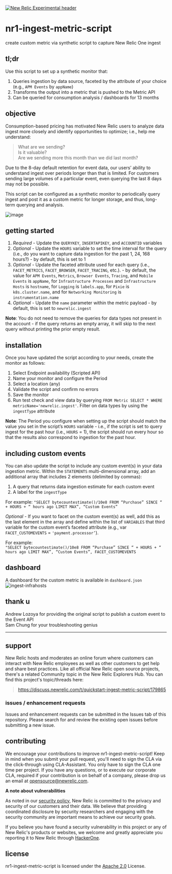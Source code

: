 [![New Relic Experimental header](https://github.com/newrelic/opensource-website/raw/master/src/images/categories/Experimental.png)](https://opensource.newrelic.com/oss-category/#new-relic-experimental)

# nr1-ingest-metric-script  <br>
create custom metric via synthetic script to capture New Relic One ingest


## tl;dr
Use this script to set up a synthetic monitor that:
  1. Queries ingestion by data source, faceted by the attribute of your choice (e.g., `APM Events` by `appName`)
  2. Transforms the output into a metric that is pushed to the Metric API
  3. Can be queried for consumption analysis / dashboards for 13 months


## objective
Consumption-based pricing has motivated New Relic users to analyze data ingest more closely and identify opportunities to optimize; i.e., help me understand:
> What are we sending?<br>
> Is it valuable?<br>
> Are we sending more this month than we did last month?

Due to the 8-day default retention for event data, our users’ ability to understand ingest over periods longer than that is limited. For customers sending large volumes of a particular event, even querying the last 8 days may not be possible.

This script can be configured as a synthetic monitor to periodically query ingest and post it as a custom metric for longer storage, and thus, long-term querying and analysis.

![image](https://user-images.githubusercontent.com/68360819/148800863-e10d8c8f-aeee-43bc-82bb-790a4131b98b.png)


## getting started
  1. _Required_ - Update the `QUERYKEY`, `INSERTAPIKEY`, and `ACCOUNTID` variables
  2. _Optional_ - Update the `HOURS` variable to set the time interval for the query (i.e., do you want to capture data ingestion for the past 1, 24, 168 hours?) - by default, this is set to 1
  3. _Optional_ - Update the faceted attribute used for each query (i.e., `FACET_METRICS`, `FACET_BROWSER`, `FACET_TRACING`, etc.). - by default, the value for `APM Events`, `Metrics`, `Browser Events`, `Tracing`, and `Mobile Events` is `appName`, for `Infrastructure Processes` and `Infrastructure Hosts` is `hostname`, for `Logging` is `labels.app`, for `Pixie` is `k8s.cluster.name`, and for `Networking Monitoring` is `instrumentation.name`
  5. _Optional_ - Update the `name` parameter within the metric payload - by default, this is set to `newrelic.ingest`

**Note**: You do not need to remove the queries for data types not present in the account - if the query returns an empty array, it will skip to the next query without printing the prior empty result.


## installation
Once you have updated the script according to your needs, create the monitor as follows:
  1. Select Endpoint availability (Scripted API)
  2. Name your monitor and configure the Period
  4. Select a location (any)
  5. Validate the script and confirm no errors
  6. Save the monitor
  7. Run test check and view data by querying
      ``FROM Metric SELECT * WHERE metricName='newrelic.ingest'``. Filter on data types by using the `ingestType` attribute

**Note**: The Period you configure when setting up the script should match the value you set in the script’s `HOURS` variable - i.e., if the script is set to query ingest for the past hour (i.e., `HOURS` = 1), the script should run every hour so that the results also correspond to ingestion for the past hour.

## including custom events
You can also update the script to include any custom event(s) in your data ingestion metric. Within the `STATEMENTS` multi-dimensional array, add an additional array that includes 2 elements (delimited by commas):
  1. A query that returns data ingestion estimate for each custom event
  2. A label for the `ingestType`

For example:
``"SELECT bytecountestimate()/10e8 FROM “Purchase” SINCE “ + HOURS + “ hours ago LIMIT MAX”, “Custom Events”``

_Optional_ - If you want to facet on the custom event(s) as well, add this as the last element in the array and  define within the list of `VARIABLES` that third variable for the custom event’s faceted attribute (e.g., var `FACET_CUSTOMEVENTS` = `'payment.processor’`).

For example:<br>
``"SELECT bytecountestimate()/10e8 FROM “Purchase” SINCE “ + HOURS + “ hours ago LIMIT MAX”, “Custom Events”, FACET_CUSTOMEVENTS``


## dashboard
A dashboard for the custom metric is available in `dashboard.json`
![ingest-infrahosts](https://user-images.githubusercontent.com/68360819/151472717-39152e08-c9f3-4cf9-9517-a63b73a6643d.png)



## thank u
Andrew Lozoya for providing the original script to publish a custom event to the Event API<br>
Sam Chung for your troubleshooting genius


---

## support
New Relic hosts and moderates an online forum where customers can interact with New Relic employees as well as other customers to get help and share best practices. Like all official New Relic open source projects, there's a related Community topic in the New Relic Explorers Hub. You can find this project's topic/threads here:

>https://discuss.newrelic.com/t/quickstart-ingest-metric-script/179865

### issues / enhancement requests
Issues and enhancement requests can be submitted in the Issues tab of this repository. Please search for and review the existing open issues before submitting a new issue.

## contributing
We encourage your contributions to improve nr1-ingest-metric-script! Keep in mind when you submit your pull request, you'll need to sign the CLA via the click-through using CLA-Assistant. You only have to sign the CLA one time per project.
If you have any questions, or to execute our corporate CLA, required if your contribution is on behalf of a company,  please drop us an email at opensource@newrelic.com.

**A note about vulnerabilities**

As noted in our [security policy](../../security/policy), New Relic is committed to the privacy and security of our customers and their data. We believe that providing coordinated disclosure by security researchers and engaging with the security community are important means to achieve our security goals.

If you believe you have found a security vulnerability in this project or any of New Relic's products or websites, we welcome and greatly appreciate you reporting it to New Relic through [HackerOne](https://hackerone.com/newrelic).

## license
nr1-ingest-metric-script is licensed under the [Apache 2.0](http://apache.org/licenses/LICENSE-2.0.txt) License.
